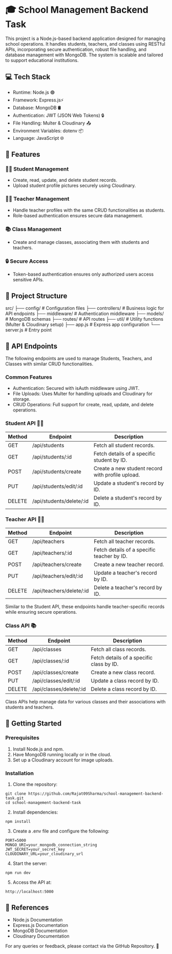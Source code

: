 # 🎓 School Management Backend Task
This project is a Node.js-based backend application designed for managing school operations. It handles students, teachers, and classes using RESTful APIs, incorporating secure authentication, robust file handling, and database management with MongoDB. The system is scalable and tailored to support educational institutions.

## 💻 Tech Stack
- Runtime: Node.js 🟢
- Framework: Express.js⚡
- Database: MongoDB 🛢️
- Authentication: JWT (JSON Web Tokens) 🔒
- File Handling: Multer & Cloudinary 📤
- Environment Variables: dotenv 📦
- Language: JavaScript 🌐

## 📜 Features
 ### 🧑‍🎓 Student Management
- Create, read, update, and delete student records.
- Upload student profile pictures securely using Cloudinary.
### 🧑‍🏫 Teacher Management
- Handle teacher profiles with the same CRUD functionalities as students.
- Role-based authentication ensures secure data management.
### 📚 Class Management
- Create and manage classes, associating them with students and teachers.
### 🔒 Secure Access
- Token-based authentication ensures only authorized users access sensitive APIs.

## 📂 Project Structure
src/
├── config/              # Configuration files
├── controllers/         # Business logic for API endpoints
├── middleware/          # Authentication middleware
├── models/              # MongoDB schemas
├── routes/              # API routes
├── util/                # Utility functions (Multer & Cloudinary setup)
├── app.js               # Express app configuration
└── server.js            # Entry point

## 🌟 API Endpoints
The following endpoints are used to manage Students, Teachers, and Classes with similar CRUD functionalities.

### Common Features
- Authentication: Secured with isAuth middleware using JWT.
- File Uploads: Uses Multer for handling uploads and Cloudinary for storage.
- CRUD Operations: Full support for create, read, update, and delete operations.

### Student API 🧑‍🎓
|Method|	Endpoint|	Description|
|------|-------|----------|
|GET	|/api/students	|Fetch all student records.|
|GET	|/api/students/:id	|Fetch details of a specific student by ID.|
|POST	|/api/students/create	|Create a new student record with profile upload.|
|PUT	|/api/students/edit/:id	|Update a student's record by ID.|
|DELETE	|/api/students/delete/:id	|Delete a student's record by ID.|

### Teacher API 🧑‍🏫
|Method|	Endpoint|	Description|
|------|-------|----------|
|GET	|/api/teachers	|Fetch all teacher records.|
|GET	|/api/teachers/:id	|Fetch details of a specific teacher by ID.|
|POST	|/api/teachers/create	|Create a new teacher record.|
|PUT	|/api/teachers/edit/:id	|Update a teacher's record by ID.|
|DELETE	|/api/teachers/delete/:id	|Delete a teacher's record by ID.|

Similar to the Student API, these endpoints handle teacher-specific records while ensuring secure operations.

### Class API 📚
|Method|	Endpoint|	Description|
|------|-------|----------|
|GET	|/api/classes	|Fetch all class records.|
|GET	|/api/classes/:id	|Fetch details of a specific class by ID.|
|POST	|/api/classes/create	|Create a new class record.|
|PUT	|/api/classes/edit/:id	|Update a class record by ID.|
|DELETE	|/api/classes/delete/:id	|Delete a class record by ID.|

Class APIs help manage data for various classes and their associations with students and teachers.

## 🚀 Getting Started
### Prerequisites
1. Install Node.js and npm.
2. Have MongoDB running locally or in the cloud.
3. Set up a Cloudinary account for image uploads.

### Installation
1. Clone the repository:
```
git clone https://github.com/Rajat09Sharma/school-management-backend-task.git
cd school-management-backend-task
```
2. Install dependencies:
```
npm install
```
3. Create a .env file and configure the following:
```
PORT=5000
MONGO_URI=your_mongodb_connection_string
JWT_SECRET=your_secret_key
CLOUDINARY_URL=your_cloudinary_url
```
4. Start the server:
```
npm run dev
```
5. Access the API at:
```
http://localhost:5000
```
## 🔗 References
- Node.js Documentation
- Express.js Documentation
- MongoDB Documentation
- Cloudinary Documentation

For any queries or feedback, please contact via the GitHub Repository. 🚀


